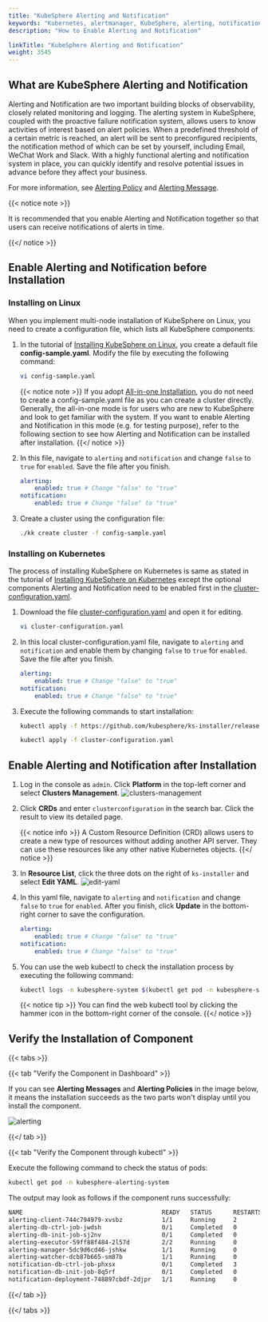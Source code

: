 ```yaml
---
title: "KubeSphere Alerting and Notification"
keywords: "Kubernetes, alertmanager, KubeSphere, alerting, notification"
description: "How to Enable Alerting and Notification"

linkTitle: "KubeSphere Alerting and Notification"
weight: 3545
---
```


## What are KubeSphere Alerting and Notification

Alerting and Notification are two important building blocks of observability, closely related monitoring and logging. The alerting system in KubeSphere, coupled with the proactive failure notification system, allows users to know activities of interest based on alert policies. When a predefined threshold of a certain metric is reached, an alert will be sent to preconfigured recipients, the notification method of which can be set by yourself, including Email, WeChat Work and Slack. With a highly functional alerting and notification system in place, you can quickly identify and resolve potential issues in advance before they affect your business.

For more information, see [Alerting Policy](../../project-user-guide/alerting/alerting-policy) and [Alerting Message](../../project-user-guide/alerting/alerting-message).

{{< notice note >}}

It is recommended that you enable Alerting and Notification together so that users can receive notifications of alerts in time.

{{</ notice >}}

## Enable Alerting and Notification before Installation

### Installing on Linux

When you implement multi-node installation of KubeSphere on Linux, you need to create a configuration file, which lists all KubeSphere components.

1. In the tutorial of [Installing KubeSphere on Linux](../../installing-on-linux/introduction/multioverview/), you create a default file **config-sample.yaml**. Modify the file by executing the following command:

    ```bash
    vi config-sample.yaml
    ```

    {{< notice note >}}
If you adopt [All-in-one Installation](../../quick-start/all-in-one-on-linux/), you do not need to create a config-sample.yaml file as you can create a cluster directly. Generally, the all-in-one mode is for users who are new to KubeSphere and look to get familiar with the system. If you want to enable Alerting and Notification in this mode (e.g. for testing purpose), refer to the following section to see how Alerting and Notification can be installed after installation.
    {{</ notice >}}

2. In this file, navigate to `alerting` and `notification` and change `false` to `true` for `enabled`. Save the file after you finish.

    ```yaml
    alerting:
        enabled: true # Change "false" to "true"
    notification:
        enabled: true # Change "false" to "true"
    ```

3. Create a cluster using the configuration file:

    ```bash
    ./kk create cluster -f config-sample.yaml
    ```

### **Installing on Kubernetes**

The process of installing KubeSphere on Kubernetes is same as stated in the tutorial of [Installing KubeSphere on Kubernetes](../../installing-on-kubernetes/introduction/overview/) except the optional components Alerting and Notification need to be enabled first in the [cluster-configuration.yaml](https://github.com/kubesphere/ks-installer/releases/download/v3.0.0/cluster-configuration.yaml).

1. Download the file [cluster-configuration.yaml](https://github.com/kubesphere/ks-installer/releases/download/v3.0.0/cluster-configuration.yaml) and open it for editing.

    ```bash
    vi cluster-configuration.yaml
    ```

2. In this local cluster-configuration.yaml file, navigate to `alerting` and `notification` and enable them by changing `false` to `true` for `enabled`. Save the file after you finish.

    ```yaml
    alerting:
        enabled: true # Change "false" to "true"
    notification:
        enabled: true # Change "false" to "true"
    ```

3. Execute the following commands to start installation:

    ```bash
    kubectl apply -f https://github.com/kubesphere/ks-installer/releases/download/v3.0.0/kubesphere-installer.yaml

    kubectl apply -f cluster-configuration.yaml
    ```

## Enable Alerting and Notification after Installation

1. Log in the console as `admin`. Click **Platform** in the top-left corner and select **Clusters Management**.
    ![clusters-management](https://ap3.qingstor.com/kubesphere-website/docs/20200828111130.png)

2. Click **CRDs** and enter `clusterconfiguration` in the search bar. Click the result to view its detailed page.

    {{< notice info >}}
A Custom Resource Definition (CRD) allows users to create a new type of resources without adding another API server. They can use these resources like any other native Kubernetes objects.
    {{</ notice >}}

3. In **Resource List**, click the three dots on the right of `ks-installer` and select **Edit YAML**.
    ![edit-yaml](https://ap3.qingstor.com/kubesphere-website/docs/20200827182002.png)

4. In this yaml file, navigate to `alerting` and `notification` and change `false` to `true` for `enabled`. After you finish, click **Update** in the bottom-right corner to save the configuration.

    ```yaml
    alerting:
        enabled: true # Change "false" to "true"
    notification:
        enabled: true # Change "false" to "true"
    ```

5. You can use the web kubectl to check the installation process by executing the following command:

    ```bash
    kubectl logs -n kubesphere-system $(kubectl get pod -n kubesphere-system -l app=ks-install -o jsonpath='{.items[0].metadata.name}') -f
    ```

    {{< notice tip >}}
You can find the web kubectl tool by clicking the hammer icon in the bottom-right corner of the console.
    {{</ notice >}}

## Verify the Installation of Component

{{< tabs >}}

{{< tab "Verify the Component in Dashboard" >}}

If you can see **Alerting Messages** and **Alerting Policies** in the image below, it means the installation succeeds as the two parts won't display until you install the component.

![alerting](https://ap3.qingstor.com/kubesphere-website/docs/20200901143123.png)

{{</ tab >}}

{{< tab "Verify the Component through kubectl" >}}

Execute the following command to check the status of pods:

```bash
kubectl get pod -n kubesphere-alerting-system
```

The output may look as follows if the component runs successfully:

```bash
NAME                                       READY   STATUS      RESTARTS   AGE
alerting-client-744c794979-xvsbz           1/1     Running     2          36m
alerting-db-ctrl-job-jwdsh                 0/1     Completed   0          36m
alerting-db-init-job-sj2nv                 0/1     Completed   0          36m
alerting-executor-59ff88f484-2l57d         2/2     Running     0          36m
alerting-manager-5dc9d6cd46-jshkw          1/1     Running     0          36m
alerting-watcher-dcb87b665-sm87b           1/1     Running     0          36m
notification-db-ctrl-job-phxsx             0/1     Completed   3          36m
notification-db-init-job-8q5rf             0/1     Completed   0          36m
notification-deployment-748897cbdf-2djpr   1/1     Running     0          36m
```

{{</ tab >}}

{{</ tabs >}}